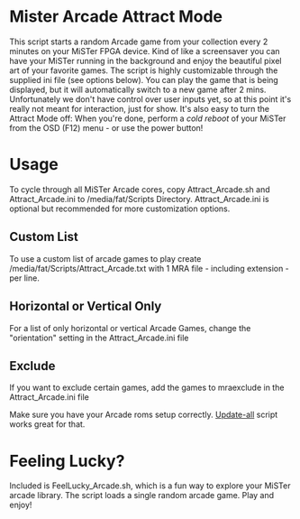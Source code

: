 # Mister Arcade Attract Mode
This script starts a random Arcade game from your collection every 2 minutes on your MiSTer FPGA device. Kind of like a screensaver you can have your MiSTer running in the background and enjoy the beautiful pixel art of your favorite games. The script is highly customizable through the supplied ini file (see options below). You can play the game that is being displayed, but it will automatically switch to a new game after 2 mins. Unfortunately we don't have control over user inputs yet, so at this point it's really not meant for interaction, just for show. It's also easy to turn the Attract Mode off: When you're done, perform a *cold reboot* of your MiSTer from the OSD (F12) menu - or use the power button!

# Usage
To cycle through all MiSTer Arcade cores, copy Attract_Arcade.sh and Attract_Arcade.ini to /media/fat/Scripts Directory.
Attract_Arcade.ini is optional but recommended for more customization options.

## Custom List
To use a custom list of arcade games to play create /media/fat/Scripts/Attract_Arcade.txt with 1 MRA file - including extension - per line.

## Horizontal or Vertical Only
For a list of only horizontal or vertical Arcade Games, change the "orientation" setting in the Attract_Arcade.ini file

## Exclude
If you want to exclude certain games, add the games to mraexclude in the Attract_Arcade.ini file

Make sure you have your Arcade roms setup correctly. [Update-all](https://github.com/theypsilon/Update_All_MiSTer) script works great for that.

# Feeling Lucky?
Included is FeelLucky_Arcade.sh, which is a fun way to explore your MiSTer arcade library. The script loads a single random arcade game. Play and enjoy!
